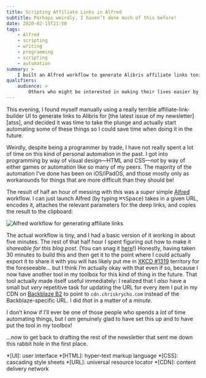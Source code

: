 ```yaml
---
title: Scripting Affiliate Links in Alfred
subtitle: Perhaps weirdly, I haven’t done much of this before!
date: 2020-02-15T21:50
tags:
    - Alfred
    - scripting
    - writing
    - programming
    - scripting
    - automation
summary: >
    I built an Alfred workflow to generate Alibris affiliate links tonight. It's convenient, and I learned a bit because this is new to me!
qualifiers:
    audience: >
        Others who might be interested in making their lives easier by automating repetitive (and meaningless) tasks that are a regular part of their work.
---
```


This evening, I found myself manually using a really terrible affiliate-link-builder UI to generate links to Alibris for [the latest issue of my newsletter][atss], and decided it was time to take the plunge and actually start automating some of these things so I could save time when doing it in the future.

<aside>

Weirdly, despite being a programmer by trade, I have not really spent a lot of time on this kind of personal automation in the past. I got into programming by way of visual design—HTML and CSS—*not* by way of either games or automation like so many of my peers. The majority of the automation I’ve done has been on iOS/iPadOS, and those mostly only as workarounds for things that are more difficult than they should be!

</aside>

The result of half an hour of messing with this was a *super* simple [Alfred] workflow. I can just launch Alfred (by typing <kbd>⌘</kbd><kbd>⌥</kbd><kbd>Space</kbd>) takes in a given URL, encodes it, attaches the relevant parameters for the deep links, and copies the result to the clipboard:

![Alfred workflow for generating affiliate links](https://cdn.chriskrycho.com/file/chriskrycho-com/images/alfred-affiliate-workflow.png)

The actual workflow is tiny, and I had a basic version of it working in about five minutes. The rest of that half hour I spent figuring out how to make it *shareable for this blog post*. (You can snag it [here][workflow]!) Honestly, having taken 30 minutes to build this and then get it to the point where I could actually export it to share it with you will has likely put me in [XKCD #1319] territory for the foreseeable… but I think I’m actually okay with that even if so, because I now have another tool in my toolbox for this kind of thing in the future. That tool actually made itself useful immediately: I realized that I *also* have a small but *very* repetitive task for updating the URL for every item I put in my CDN on [Backblaze B2][B2] to point to `cdn.chriskrycho.com` instead of the Backblaze-specific URL. I did *that* in a matter of a *minute*.

I don’t know if I’ll ever be one of those people who spends a *lot* of time automating things, but I *am* genuinely glad to have set this up and to have put the tool in my toolbox!

…now to get back to drafting the rest of the newsletter that sent me down this rabbit hole in the first place.

[Alfred]: https://www.alfredapp.com
[workflow]: https://cdn.chriskrycho.com/file/chriskrycho-com/workflows/Alibris%20Affiliate%20Link%20builder.alfredworkflow
[XKCD #1319]: https://www.xkcd.com/1319/
[B2]: https://www.backblaze.com/b2/cloud-storage.html

*[UI]: user interface
*[HTML]: hyper-text markup language
*[CSS]: cascading style sheets
*[URL]: universal resource locator
*[CDN]: content delivery network